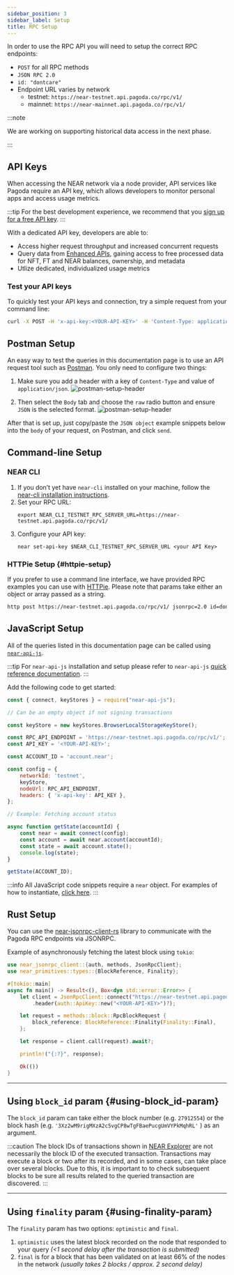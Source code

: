 ```yaml
---
sidebar_position: 3
sidebar_label: Setup
title: RPC Setup
---
```


In order to use the RPC API you will need to setup the correct RPC endpoints:

- `POST` for all RPC methods
- `JSON RPC 2.0`
- `id: "dontcare"`
- Endpoint URL varies by network
  -  testnet: `https://near-testnet.api.pagoda.co/rpc/v1/`
  -  mainnet: `https://near-mainnet.api.pagoda.co/rpc/v1/`

:::note

We are working on supporting historical data access in the next phase.

:::

## API Keys

When accessing the NEAR network via a node provider, API services like Pagoda require an API key, which allows developers to monitor personal apps and access usage metrics.

:::tip
For the best development experience, we recommend that you [sign up for a free API key](get-keys.md).
:::

With a dedicated API key, developers are able to:

-    Access higher request throughput and increased concurrent requests
-    Query data from [Enhanced APIs](/api/), gaining access to free processed data for NFT, FT and NEAR balances, ownership, and metadata
-    Utlize dedicated, individualized usage metrics

### Test your API keys

To quickly test your API keys and connection, try a simple request from your command line:

```sh
curl -X POST -H 'x-api-key:<YOUR-API-KEY>' -H 'Content-Type: application/json' -d '{"jsonrpc": "2.0", "id":"dontcare","method":"status","params":[] }' https://near-testnet.api.pagoda.co/rpc/v1/
```

## Postman Setup

An easy way to test the queries in this documentation page is to use an API request tool such as [Postman](https://www.postman.com/).
You only need to configure two things:

1. Make sure you add a header with a key of `Content-Type` and value of `application/json`.
   ![postman-setup-header](/img/postman-setup-headers.png)

2. Then select the `Body` tab and choose the `raw` radio button and ensure `JSON` is the selected format.
   ![postman-setup-header](/img/postman-setup-body.png)

After that is set up, just copy/paste the `JSON object` example snippets below into the `body` of your request, on Postman, and click `send`.


## Command-line Setup

### NEAR CLI

1. If you don’t yet have `near-cli` installed on your machine, follow the [near-cli installation instructions](https://docs.near.org/tools/near-cli#setup).
2. Set your RPC URL:
   ```
   export NEAR_CLI_TESTNET_RPC_SERVER_URL=https://near-testnet.api.pagoda.co/rpc/v1/
   ```
3. Configure your API key:
   ```
   near set-api-key $NEAR_CLI_TESTNET_RPC_SERVER_URL <your API Key>
   ```

### HTTPie Setup {#httpie-setup}

If you prefer to use a command line interface, we have provided RPC examples you can use with [HTTPie](https://httpie.org/). 
Please note that params take either an object or array passed as a string.

```bash
http post https://near-testnet.api.pagoda.co/rpc/v1/ jsonrpc=2.0 id=dontcare method=network_info params:='[]'
```

## JavaScript Setup

All of the queries listed in this documentation page can be called using [`near-api-js`](https://github.com/near/near-api-js).

:::tip
For `near-api-js` installation and setup please refer to `near-api-js` [quick reference documentation](https://docs.near.org/tools/near-api-js/quick-reference#install).
:::

Add the following code to get started:

```js
const { connect, keyStores } = require("near-api-js");

// Can be an empty object if not signing transactions

const keyStore = new keyStores.BrowserLocalStorageKeyStore();

const RPC_API_ENDPOINT = 'https://near-testnet.api.pagoda.co/rpc/v1/';
const API_KEY = '<YOUR-API-KEY>';

const ACCOUNT_ID = 'account.near';

const config = {
    networkId: 'testnet',
    keyStore,
    nodeUrl: RPC_API_ENDPOINT,
    headers: { 'x-api-key': API_KEY },
};

// Example: Fetching account status

async function getState(accountId) {
    const near = await connect(config);
    const account = await near.account(accountId);
    const state = await account.state();
    console.log(state);
}

getState(ACCOUNT_ID);
```

:::info
All JavaScript code snippets require a `near` object. For examples of how to instantiate, [click here](https://docs.near.org/tools/near-api-js/quick-reference#connect).
:::

## Rust Setup

You can use the [near-jsonrpc-client-rs](https://github.com/near/near-jsonrpc-client-rs) library to communicate with the Pagoda RPC endpoints via JSONRPC.

Example of asynchronously fetching the latest block using `tokio`:

```rust
use near_jsonrpc_client::{auth, methods, JsonRpcClient};
use near_primitives::types::{BlockReference, Finality};

#[tokio::main]
async fn main() -> Result<(), Box<dyn std::error::Error>> {
    let client = JsonRpcClient::connect("https://near-testnet.api.pagoda.co/rpc/v1/")
        .header(auth::ApiKey::new("<YOUR-API-KEY>")?);

    let request = methods::block::RpcBlockRequest {
        block_reference: BlockReference::Finality(Finality::Final),
    };

    let response = client.call(request).await?;

    println!("{:?}", response);

    Ok(())
}
```

---

## Using `block_id` param {#using-block_id-param}

The `block_id` param can take either the block number (e.g. `27912554`) or the block hash (e.g. `'3Xz2wM9rigMXzA2c5vgCP8wTgFBaePucgUmVYPkMqhRL'` ) as an argument.

:::caution
The block IDs of transactions shown in [NEAR Explorer](https://explorer.testnet.near.org) are not necessarily the block ID of the executed transaction. Transactions may execute a block or two after its recorded, and in some cases, can take place over several blocks. Due to this, it is important to to check subsequent blocks to be sure all results related to the queried transaction are discovered.
:::

---

## Using `finality` param {#using-finality-param}

The `finality` param has two options: `optimistic` and `final`.
1. `optimistic` uses the latest block recorded on the node that responded to your query _(<1 second delay after the transaction is submitted)_
2. `final` is for a block that has been validated on at least 66% of the nodes in the network _(usually takes 2 blocks / approx. 2 second delay)_
